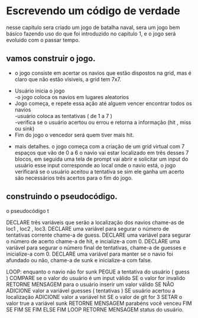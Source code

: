 # Escrevendo um código de verdade

nesse capitulo sera criado um jogo de batalha naval, sera um jogo bem básico fazendo uso do que foi introduzido no capitulo 1, e o jogo será evoluido
com o passar tempo.

## vamos construir o jogo.

- o jogo consiste em acertar os navios que estão dispostos na grid, mas é claro que não estão visiveis, a grid tem 7x7.
<ul>
  <li>Usuário inicia o jogo</br>-o jogo coloca os navios em lugares aleatorios</li>
  <li>Jogo começa, e repete essa ação até alguem vencer encontrar todos os navios
    </br> -usuário coloca as tentativas ( de 1 a 7 )
    </br>-verifica se o usuário acertou ou errou e retorna a informação (hit , miss ou sink)</li>
  <li>Fim do jogo o vencedor será quem tiver mais hit.</li>
</ul>

- mais detalhes.
o jogo começa com a criação de um grid virtual com 7 espaços que vão de 0 a 6 o navio vai estar localizado em três desses 7 blocos, em seguida uma tela
de prompt vai abrir e solicitar um input do usuário esse input corresponde ao local onde o navio está, o jogo verificará se o usuário aceitou a tentativa
se sim ele ganha um acerto são necessários três acertos para o fim do jogo.

## construindo o pseudocódigo.
o pseudocódigo t

DECLARE três variáveis que serão a localização dos navios chame-as de loc1 , loc2 , loc3.
DECLARE uma variável para segurar o número de tentativas corrente chame-a de guess.
DECLARE uma variável para segurar o número de acerto chame-a de hit, e incialize-a com 0.
DECLARE uma variável para segurar o número final de tentativas, chame-a de guesses e inicialize-a com 0.
DECLARE uma variável para manter se o navio foi afundado ou não, chame-a de sunk e inicialize-a com false.

LOOP: enquanto o navio não for sunk
  PEGUE a tentativa do usuário ( guess )
  COMPARE se o valor do usuário é um input válido
  SE o valor for invalido
    RETORNE MENSAGEM para o usuário inserir um valor válido
  SE NÂO 
    ADICIONE valor a variável guesses ( tentativas )
    SE usuário acertou a localização 
      ADICIONE valor a variável hit
      SE o valor de git for 3 
        SETAR o valor true a variável sunk 
        RETORNE MENSAGEM parabéns você venceu
      FIM SE
    FIM SE
  FIM ELSE 
FIM LOOP
RETORNE MENSAGEM status do usuário.
